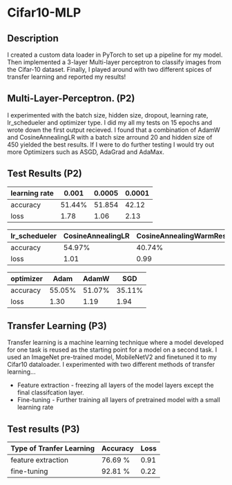 # Cifar10-MLP

Description
-----------------
I created a custom data loader in PyTorch to set up a pipeline for my model. Then implemented a 3-layer Multi-layer perceptron to classify images from the Cifar-10 dataset. Finally, I played around with two different spices of transfer learning and reported my results! 


Multi-Layer-Perceptron. (P2)
-------------------
I experimented with the batch size, hidden size, dropout, learning rate, lr_schedueler and optimizer type. I did my all my tests on 15 epochs and wrote down the first output recieved. I found that a combination of AdamW and CosineAnnealingLR with a batch size arround 20 and hidden size of 450 yielded the best results. If I were to do further testing I would try out more Optimizers such as ASGD, AdaGrad and AdaMax.

Test Results (P2)
-------------------
| learning rate |0.001    | 0.0005  | 0.0001
|---------------|---------|---------|-------|
|   accuracy    | 51.44%  | 51.854  | 42.12 |
|   loss        | 1.78    | 1.06    | 2.13  |

| lr_schedueler| CosineAnnealingLR | CosineAnnealingWarmRestarts | StepLR |
|--------------|-------------------|-----------------------------|--------|
|   accuracy   |      54.97%       |         40.74%              | 39.79% |
|   loss       |      1.01         |         0.99                | 1.04   |

| optimizer  | Adam    | AdamW  | SGD    |
|------------|---------|--------|--------|
|  accuracy  | 55.05%  | 51.07% | 35.11% |
|  loss      | 1.30    | 1.19   | 1.94   |


Transfer Learning  (P3)
-------------------
Transfer learning is a machine learning technique where a model developed for one task is reused as the starting point for a model on a second task. I used an ImageNet pre-trained model, MobileNetV2 and finetuned it to my Cifar10 dataloader. I experimented with two different methods of transfer learning...

  * Feature extraction - freezing all layers of the model layers except the final classifcation layer.
  * Fine-tuning - Further training all layers of pretrained model with a small learning rate
  

Test results (P3)
-------------------
| Type of Tranfer Learning | Accuracy|  Loss  |
|--------------------------|---------|--------|
| feature extraction       |  76.69 %|   0.91 |
| fine-tuning              |  92.81 %|   0.22 |

